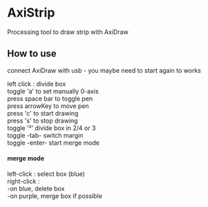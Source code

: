 # AxiStrip
Processing tool to draw strip with AxiDraw


## How to use

connect AxiDraw with usb - you maybe need to start again to works

left click : divide box  
toggle 'a' to set manually 0-axis  
press space bar to toggle pen  
press arrowKey to move pen  
press 'c' to start drawing  
press 's' to stop drawing  
toggle '²' divide box in 2/4 or 3  
toggle -tab- switch margin  
toggle -enter- start merge mode  

#### merge mode 
left-click : select box (blue)  
right-click :   
-on blue, delete box  
-on purple, merge box  if possible  
